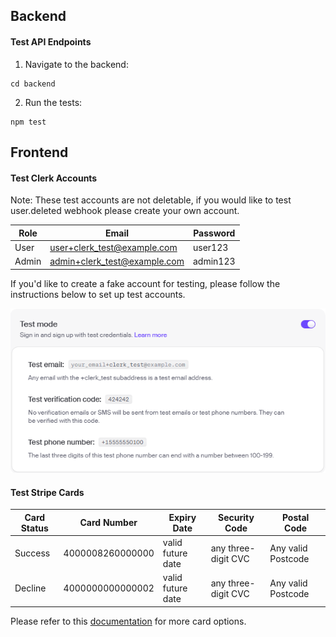 ## Backend
#### Test API Endpoints
1) Navigate to the backend:
```
cd backend
```
2) Run the tests:
```
npm test
```

## Frontend
#### Test Clerk Accounts
Note: These test accounts are not deletable, if you would like to test user.deleted webhook please create your own account.

| **Role** | **Email**                    | **Password** |
|----------|------------------------------|--------------|
| User     | user+clerk_test@example.com  | user123      |
| Admin    | admin+clerk_test@example.com | admin123     |

If you'd like to create a fake account for testing, please follow the instructions below to set up test accounts.

![Clerk Test Mode](../images/clerk_testmode.png)


#### Test Stripe Cards

| **Card Status** | **Card Number**  | **Expiry Date**   | **Security Code**   | **Postal Code**    |
|-----------------|------------------|-------------------|---------------------|--------------------|
| Success         | 4000008260000000 | valid future date | any three-digit CVC | Any valid Postcode |
| Decline         | 4000000000000002 | valid future date | any three-digit CVC | Any valid Postcode |

Please refer to this [documentation](https://docs.stripe.com/testing?testing-method=card-numbers#visa) for more card options.